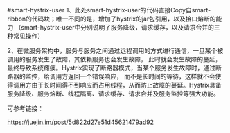 #smart-hystrix-user
1、此处smart-hystrix-user的代码直接Copy自smart-ribbon的代码块；唯一不同的是，增加了hystrix的jar包引用，以及接口熔断的能力
（smart-hystrix-user中分别说明了服务降级，请求缓存，以及请求合并的三种常见操作）

2、在微服务架构中，服务与服务之间通过远程调用的方式进行通信，一旦某个被调用的服务发生了故障，其依赖服务也会发生故障，
此时就会发生故障的蔓延，最终导致系统瘫痪。Hystrix实现了断路器模式，当某个服务发生故障时，通过断路器的监控，给调用方返回一个错误响应，
而不是长时间的等待，这样就不会使得调用方由于长时间得不到响应而占用线程，从而防止故障的蔓延。Hystrix具备服务降级、服务熔断、线程隔离、请求缓存、请求合并及服务监控等强大功能。



可参考链接：

https://juejin.im/post/5d822d27e51d45621479ad92

